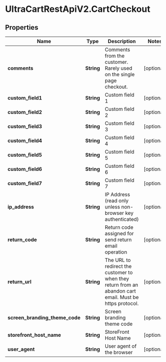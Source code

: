 # UltraCartRestApiV2.CartCheckout

## Properties

Name | Type | Description | Notes
------------ | ------------- | ------------- | -------------
**comments** | **String** | Comments from the customer.  Rarely used on the single page checkout. | [optional] 
**custom_field1** | **String** | Custom field 1 | [optional] 
**custom_field2** | **String** | Custom field 2 | [optional] 
**custom_field3** | **String** | Custom field 3 | [optional] 
**custom_field4** | **String** | Custom field 4 | [optional] 
**custom_field5** | **String** | Custom field 5 | [optional] 
**custom_field6** | **String** | Custom field 6 | [optional] 
**custom_field7** | **String** | Custom field 7 | [optional] 
**ip_address** | **String** | IP Address (read only unless non-browser key authenticated) | [optional] 
**return_code** | **String** | Return code assigned for send return email operation | [optional] 
**return_url** | **String** | The URL to redirect the customer to when they return from an abandon cart email.  Must be https protocol. | [optional] 
**screen_branding_theme_code** | **String** | Screen branding theme code | [optional] 
**storefront_host_name** | **String** | StoreFront Host Name | [optional] 
**user_agent** | **String** | User agent of the browser | [optional] 



